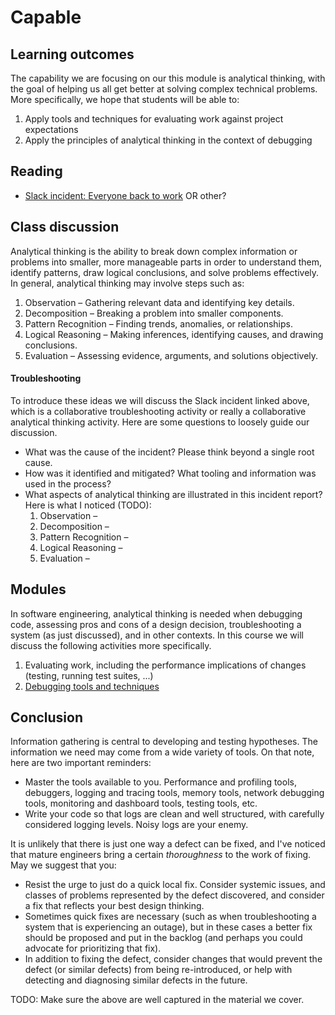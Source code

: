 # Capable

## Learning outcomes

The capability we are focusing on our this module is analytical thinking, with the goal of helping us all get better at solving complex technical problems. More specifically, we hope that students will be able to:

1. Apply tools and techniques for evaluating work against project expectations
2. Apply the principles of analytical thinking in the context of debugging

## Reading

* [Slack incident: Everyone back to work](https://slack.engineering/slacks-outage-on-january-4th-2021/) OR other?

## Class discussion

Analytical thinking is the ability to break down complex information or problems into smaller, more manageable parts in order to understand them, identify patterns, draw logical conclusions, and solve problems effectively. In general, analytical thinking may involve steps such as: 

1. Observation – Gathering relevant data and identifying key details.
2. Decomposition – Breaking a problem into smaller components.
3. Pattern Recognition – Finding trends, anomalies, or relationships.
4. Logical Reasoning – Making inferences, identifying causes, and drawing conclusions.
5. Evaluation – Assessing evidence, arguments, and solutions objectively.

#### Troubleshooting

To introduce these ideas we will discuss the Slack incident linked above, which is a collaborative troubleshooting activity or really a collaborative analytical thinking activity. Here are some questions to loosely guide our discussion.

* What was the cause of the incident? Please think beyond a single root cause.
* How was it identified and mitigated? What tooling and information was used in the process?
* What aspects of analytical thinking are illustrated in this incident report? Here is what I noticed (TODO):
    1. Observation – 
    2. Decomposition – 
    3. Pattern Recognition – 
    4. Logical Reasoning – 
    5. Evaluation – 

## Modules

In software engineering, analytical thinking is needed when debugging code, assessing pros and cons of a design decision, troubleshooting a system (as just discussed), and in other contexts. In this course we will discuss the following activities more specifically.

1. Evaluating work, including the performance implications of changes (testing, running test suites, ...)
2. [Debugging tools and techniques](debugging.md)

## Conclusion

Information gathering is central to developing and testing hypotheses. The information we need may come from a wide variety of tools. On that note, here are two important reminders:

* Master the tools available to you. Performance and profiling tools, debuggers, logging and tracing tools, memory tools, network debugging tools, monitoring and dashboard tools, testing tools, etc.
* Write your code so that logs are clean and well structured, with carefully considered logging levels. Noisy logs are your enemy.

It is unlikely that there is just one way a defect can be fixed, and I've noticed that mature engineers bring a certain *thoroughness* to the work of fixing. May we suggest that you:

* Resist the urge to just do a quick local fix. Consider systemic issues, and classes of problems represented by the defect discovered, and consider a fix that reflects your best design thinking.
* Sometimes quick fixes are necessary (such as when troubleshooting a system that is experiencing an outage), but in these cases a better fix should be proposed and put in the backlog (and perhaps you could advocate for prioritizing that fix).
* In addition to fixing the defect, consider changes that would prevent the defect (or similar defects) from being re-introduced, or help with detecting and diagnosing similar defects in the future.

TODO: Make sure the above are well captured in the material we cover.